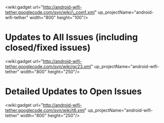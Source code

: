 <wiki:gadget url="http://android-wifi-tether.googlecode.com/svn/wiki/\_com1.xml" up\_projectName="android-wifi-tether" width="800"  height="100"/>
# Updates to All Issues (including closed/fixed issues) #
<wiki:gadget url="http://android-wifi-tether.googlecode.com/svn/wiki/gc23.xml" up\_projectName="android-wifi-tether" width="800"  height="250"/>
# Detailed Updates to Open Issues #
<wiki:gadget url="http://android-wifi-tether.googlecode.com/svn/wiki/t6.xml" up\_projectName="android-wifi-tether" width="800"  height="250"/>